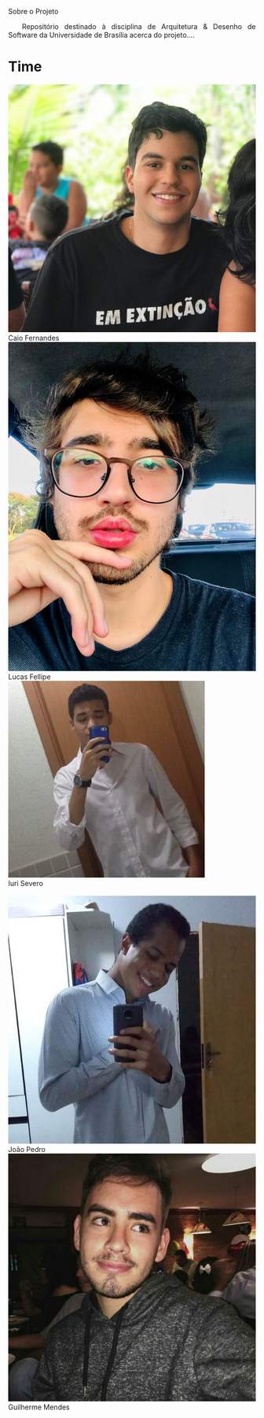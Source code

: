 Sobre o Projeto
<p align="justify"> &emsp;&emsp;Repositório destinado à disciplina de Arquitetura & Desenho de Software da Universidade de Brasília acerca do projeto....</p>


<h1 class="display-1 sub-title2">Time</h1>

<div class="container">
  <div class="row">
    <div class="col-sm container-img">
    <img src="/docs/assets/img/product/team/caio-vinicius.jpg" alt="Caio Fernandes" class="img-thumbnail image">
            <div class="middle">
              <div class="text">
                Caio Fernandes
              </div>
            </div>
    </div>
    <div class="col-sm container-img">
    <img src="/docs/assets/img/product/team/lucas-fellipe.jpg" alt="Lucas Felipe" class="img-thumbnail image">  
          <div class="middle">
            <div class="text">
              Lucas Fellipe
            </div>
          </div>
    </div>
    <div class="col-sm container-img">
    <img src="/docs/assets/img/product/team/iuri-severo.jpg" alt="Iuri Severo" class="img-thumbnail image">
        <div class="middle">
          <div class="text">
            Iuri Severo
          </div>
        </div>
    </div>
  </div>
  <br />
  <div class="row">
    <div class="col-sm container-img">
    <img src="/docs/assets/img/product/team/joao-pedro.jpg" alt="João Pedro" class="img-thumbnail image">
        <div class="middle">
          <div class="text">
            João Pedro
          </div>
        </div>
    </div>    
    <div class="col-sm container-img">
    <img src="/docs/assets/img/product/team/guilherme-mendes.jpg" alt="Guilherme Mendes" class="img-thumbnail image">
        <div class="middle">
            <div class="text">
              Guilherme Mendes
            </div>
        </div>
    </div>
</div>
